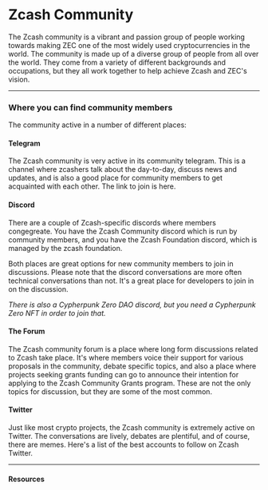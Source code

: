 # Zcash Community

The Zcash community is a vibrant and passion group of people working towards making ZEC one of the most widely used cryptocurrencies in the world. The community is made up of a diverse group of people from all over the world. They come from a variety of different backgrounds and occupations, but they all work together to help achieve Zcash and ZEC's vision.

----

### Where you can find community members

The community active in a number of different places:

#### Telegram

The Zcash community is very active in its community telegram. This is a channel where zcashers talk about the day-to-day, discuss news and updates, and is also a good place for community members to get acquainted with each other. The link to join is here.

#### Discord

There are a couple of Zcash-specific discords where members congegreate. You have the Zcash Community discord which is run by community members, and you have the Zcash Foundation discord, which is managed by the zcash foundation.

Both places are great options for new community members to join in discussions. Please note that the discord conversations are more often technical conversations than not. It's a great place for developers to join in on the discussion.

*There is also a Cypherpunk Zero DAO discord, but you need a Cypherpunk Zero NFT in order to join that.*

#### The Forum

The Zcash community forum is a place where long form discussions related to Zcash take place. It's where members voice their support for various proposals in the community, debate specific topics, and also a place where projects seeking grants funding can go to announce their intention for applying to the Zcash Community Grants program. These are not the only topics for discussion, but they are some of the most common.

#### Twitter

Just like most crypto projects, the Zcash community is extremely active on Twitter. The conversations are lively, debates are plentiful, and of course, there are memes. Here's a list of the best accounts to follow on Zcash Twitter.

----

#### Resources

